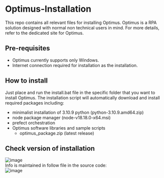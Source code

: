 # Optimus-Installation
This repo contains all relevant files for installing Optimus.
Optimus is a RPA solution designed with normal non technical users in mind.  For more details, refer to the dedicated site for Optimus.

## Pre-requisites
- Optimus currently supports only Windows.
- Internet connection required for installation as the installation.

## How to install
Just place and run the install.bat file in the specific folder that you want to install Optimus.
The installation script will automatically download and install required packages including:
- minimalist installation of 3.10.9 python (python-3.10.9.amd64.zip)
- node package manager (node-v18.18.0-x64.msi)
- prefect orchestration
- Optimus software libraries and sample scripts
  - optimus_package.zip (latest release)

## Check version of installation
![image](https://github.com/ray-oh/Optimus-Installation/assets/115925194/391658a1-1cee-4906-83ae-57693ecd307d)  
Info is maintained in follow file in the source code:  
![image](https://github.com/ray-oh/Optimus-Installation/assets/115925194/131a5cee-91f8-4660-aecf-b1acc6b581ee)
